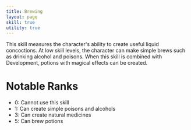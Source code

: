 ```yaml
---
title: Brewing
layout: page
skill: true
utility: true
---
```


This skill measures the character's ability to create useful liquid concoctions. At low skill levels, the character can make simple brews such as drinking alcohol and poisons. When this skill is combined with Development, potions with magical effects can be created.

# Notable Ranks
- 0: Cannot use this skill
- 1: Can create simple poisons and alcohols
- 3: Can create natural medicines
- 5: Can brew potions
